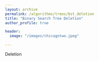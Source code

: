 ```yaml
---
layout: archive
permalink: /algorithms/trees/bst_deletion
title: "Binary Search Tree Deletion"
author_profile: true

header:
  image: "/images/chicagotwo.jpeg"
  
---
```

Deletion
